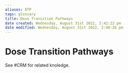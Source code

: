 ```yaml
---
aliases: DTP
tags: glossary 
title: Dose Transition Pathways
date created: Wednesday, August 31st 2022, 2:42:22 pm
date modified: Wednesday, August 31st 2022, 2:48:26 pm
---
```

# Dose Transition Pathways

See #CRM for related knoledge.